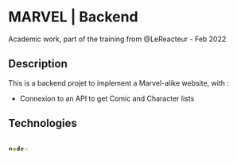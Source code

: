 # MARVEL | Backend

Academic work, part of the training from @LeReacteur - Feb 2022

## Description

This is a backend projet to implement a Marvel-alike website, with :

- Connexion to an API to get Comic and Character lists

## Technologies
<p>
 <img src="https://raw.githubusercontent.com/devicons/devicon/master/icons/nodejs/nodejs-original-wordmark.svg" alt="nodejs" width="40" height="40"/></p>
